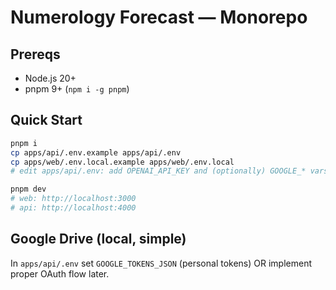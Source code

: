 # Numerology Forecast — Monorepo

## Prereqs
- Node.js 20+
- pnpm 9+ (`npm i -g pnpm`)

## Quick Start
```bash
pnpm i
cp apps/api/.env.example apps/api/.env
cp apps/web/.env.local.example apps/web/.env.local
# edit apps/api/.env: add OPENAI_API_KEY and (optionally) GOOGLE_* vars

pnpm dev
# web: http://localhost:3000
# api: http://localhost:4000
```

## Google Drive (local, simple)
In `apps/api/.env` set `GOOGLE_TOKENS_JSON` (personal tokens) OR implement proper OAuth flow later.
